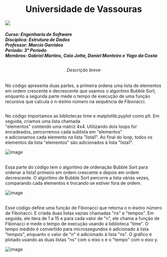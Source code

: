 <h1 align="center"> Universidade de Vassouras</h1>
<img src="https://universidadedevassouras.edu.br/wp-content/uploads/2021/12/logo_horizontal_univasso.svg">

<h5>Curso: Engenharia de Software<br>
Disciplica: Estrutura de Dados<br>
Professor: Marcio Garridos<br>
Período: 3° Período<br>
Membros: Gabriel Martins, Caio Jotta, Daniel Monteiro e Yago da Costa</h5>

##
<h6 align="center">Descrição breve</h6>
<p>No código apresenta duas partes, a primeira ordena uma lista de elementos em ordem crescente e decrescente que usamos o algoritmo Bubble Sort,
  enquanto a segunda parte mede o tempo de execução de uma função recursiva que calcula o n-ésimo número na sequência de Fibonacci.</p>

##
<p>No código importamos as bibliotecas time e matplotlib.pyplot como plt. Em seguida, criamos uma lista chamada<br> "elementos" contendo uma matriz 4x4. Utilizando dois loops for encadeados, percorremos cada sublista em "elementos"<br> e adicionamos cada elemento na lista "lista1". Ao final do loop, todos os elementos da lista "elementos" são adicionados à lista "lista1".</p>

![image](https://user-images.githubusercontent.com/108537753/228912571-7e4129ad-fe47-4eec-b6f5-e5aa7e775803.png)
<br><br>

<p>Essa parte do código tem o algoritmo de ordenação Bubble Sort para ordenar a lista1 primeiro em ordem crescente e depois em ordem decrescente.
O algoritmo de Bubble Sort percorre a lista várias vezes, comparando cada elementos e trocando se estiver fora de ordem. 
  
![image](https://user-images.githubusercontent.com/108537753/228917482-3faa32d4-262e-4671-b7a3-0d99824110af.png)
<br><br>
  
<p>Esse código define uma função de Fibonacci que retorna o n-ésimo número de Fibonacci. E criada duas listas vazias chamadas "ns" e "tempos". Em seguida, ele itera de 1 a 15 e para cada valor de "n", ele chama a função de Fibonacci e mede o tempo de execução usando a biblioteca "time". O tempo medido é convertido para microssegundos e adicionado à lista "tempos", enquanto o valor de "n" é adicionado à lista "ns". O gráfico é plotado usando as duas listas "ns" com o eixo x e o "tempo" com o eixo y.</p>

![image](https://user-images.githubusercontent.com/108537753/228919181-408621d7-a363-4f11-ab4d-1e79fa8de7cc.png)
##
